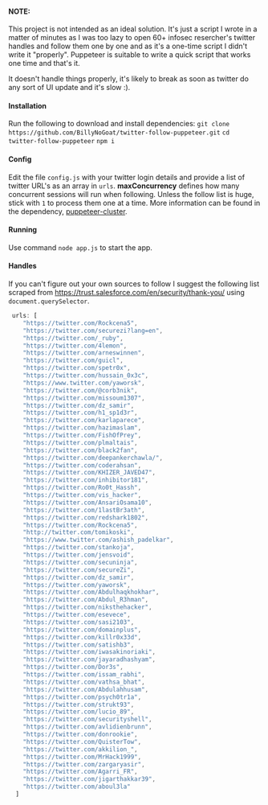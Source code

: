 #### NOTE:
This project is not intended as an ideal solution. It's just a script I wrote in a matter of minutes as I was too lazy to open 60+ infosec resercher's twitter handles and follow them one by one and as it's a one-time script I didn't write it "properly". Puppeteer is suitable to write a quick script that works one time and that's it.

It doesn't handle things properly, it's likely to break as soon as twitter do any sort of UI update and it's slow :).

#### Installation
Run the following to download and install dependencies:
`git clone https://github.com/BillyNoGoat/twitter-follow-puppeteer.git`
`cd twitter-follow-puppeteer`
`npm i`

#### Config
Edit the file `config.js` with your twitter login details and provide a list of twitter URL's as an array in `urls`.
**maxConcurrency** defines how many concurrent sessions will run when following. Unless the follow list is huge, stick with `1` to process them one at a time.
More information can be found in the dependency, [puppeteer-cluster](https://github.com/thomasdondorf/puppeteer-cluster#clusterlaunchoptions).

#### Running
Use command `node app.js` to start the app.

#### Handles
If you can't figure out your own sources to follow I suggest the following list scraped from https://trust.salesforce.com/en/security/thank-you/ using `document.querySelector`. 

```javascript
 urls: [
    "https://twitter.com/Rockcena5",
    "https://twitter.com/securezi?lang=en",
    "https://twitter.com/_ruby",
    "https://twitter.com/4lemon",
    "https://twitter.com/arneswinnen",
    "https://twitter.com/guicl",
    "https://twitter.com/spetr0x",
    "https://twitter.com/hussain_0x3c",
    "https://www.twitter.com/yaworsk",
    "https://twitter.com/@corb3nik",
    "https://twitter.com/missoum1307",
    "https://twitter.com/dz_samir",
    "https://twitter.com/h1_sp1d3r",
    "https://twitter.com/karlaparece",
    "https://twitter.com/hazimaslam",
    "https://twitter.com/FishOfPrey",
    "https://twitter.com/plmaltais",
    "https://twitter.com/black2fan",
    "https://twitter.com/deepankerchawla/",
    "https://twitter.com/coderahsan",
    "https://twitter.com/KHIZER_JAVED47",
    "https://twitter.com/inhibitor181",
    "https://twitter.com/Ro0t_Hassh",
    "https://twitter.com/vis_hacker",
    "https://twitter.com/AnsariOsama10",
    "https://twitter.com/1lastBr3ath",
    "https://twitter.com/redshark1802",
    "https://twitter.com/Rockcena5",
    "http://twitter.com/tomikoski",
    "https://www.twitter.com/ashish_padelkar",
    "https://twitter.com/stankoja",
    "https://twitter.com/jensvoid",
    "https://twitter.com/secuninja",
    "https://twitter.com/secureZi",
    "https://twitter.com/dz_samir",
    "https://twitter.com/yaworsk",
    "https://twitter.com/Abdulhaqkhokhar",
    "https://twitter.com/Abdul_R3hman",
    "https://twitter.com/niksthehacker",
    "https://twitter.com/esevece",
    "https://twitter.com/sasi2103",
    "https://twitter.com/domainplus",
    "https://twitter.com/killr0x33d",
    "https://twitter.com/satishb3",
    "https://twitter.com/iwasakinoriaki",
    "https://twitter.com/jayaradhashyam",
    "https://twitter.com/Dor3s",
    "https://twitter.com/issam_rabhi",
    "https://twitter.com/vathsa_bhat",
    "https://twitter.com/Abdulahhusam",
    "https://twitter.com/psych0tr1a",
    "https://twitter.com/strukt93",
    "https://twitter.com/lucio_89",
    "https://twitter.com/securityshell",
    "https://twitter.com/avlidienbrunn",
    "https://twitter.com/donrookie",
    "https://twitter.com/QuisterTow",
    "https://twitter.com/akkilion_",
    "https://twitter.com/MrHack1999",
    "https://twitter.com/zargaryasir",
    "https://twitter.com/Agarri_FR",
    "https://twitter.com/jigarthakkar39",
    "https://twitter.com/aboul3la"
  ]
  ```
